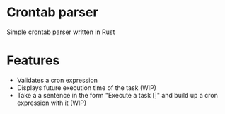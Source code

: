 # Crontab parser

Simple crontab parser written in Rust

# Features

- Validates a cron expression
- Displays future execution time of the task (WIP)
- Take a a sentence in the form "Execute a task []" and build up a cron expression with it (WIP)
